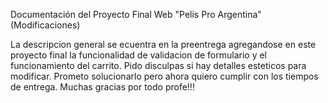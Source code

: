 Documentación del Proyecto Final Web "Pelis Pro Argentina" (Modificaciones)

La descripcion general se ecuentra en la preentrega agregandose en este proyecto final la funcionalidad de validacion de formulario y el funcionamiento del carrito. Pido disculpas si hay detalles esteticos para modificar. Prometo solucionarlo pero ahora quiero cumplir con los tiempos de entrega. Muchas gracias por todo profe!!!
